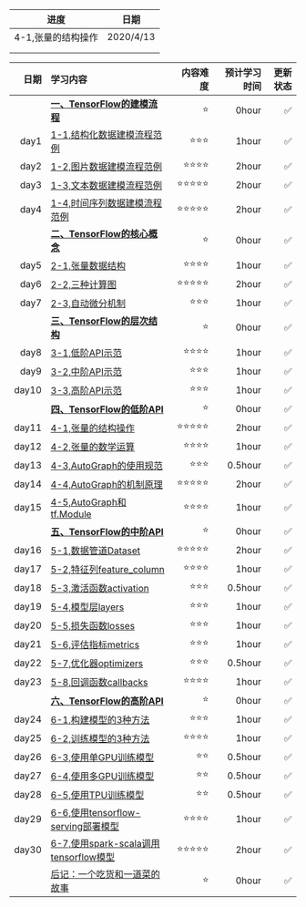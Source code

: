 | 进度               | 日期      |
| ------------------ | --------- |
| 4-1,张量的结构操作 | 2020/4/13 |
|                    |           |
|                    |           |

<table>
<thead>
<tr>
<th align="right">日期</th>
<th align="left">学习内容</th>
<th align="right">内容难度</th>
<th align="right">预计学习时间</th>
<th align="right">更新状态</th>
</tr>
</thead>
<tbody>
<tr>
<td align="right">&nbsp;</td>
<td align="left"><a href="/lyhue1991/eat_tensorflow2_in_30_days/blob/master/%E4%B8%80%E3%80%81TensorFlow%E7%9A%84%E5%BB%BA%E6%A8%A1%E6%B5%81%E7%A8%8B.md"><strong>一、TensorFlow的建模流程</strong></a></td>
<td align="right"><g-emoji class="g-emoji" alias="star" fallback-src="https://github.githubassets.com/images/icons/emoji/unicode/2b50.png">⭐️</g-emoji></td>
<td align="right">0hour</td>
<td align="right"><g-emoji class="g-emoji" alias="white_check_mark" fallback-src="https://github.githubassets.com/images/icons/emoji/unicode/2705.png">✅</g-emoji></td>
</tr>
<tr>
<td align="right">day1</td>
<td align="left"><a href="/lyhue1991/eat_tensorflow2_in_30_days/blob/master/1-1,%E7%BB%93%E6%9E%84%E5%8C%96%E6%95%B0%E6%8D%AE%E5%BB%BA%E6%A8%A1%E6%B5%81%E7%A8%8B%E8%8C%83%E4%BE%8B.md">1-1,结构化数据建模流程范例</a></td>
<td align="right"><g-emoji class="g-emoji" alias="star" fallback-src="https://github.githubassets.com/images/icons/emoji/unicode/2b50.png">⭐️</g-emoji><g-emoji class="g-emoji" alias="star" fallback-src="https://github.githubassets.com/images/icons/emoji/unicode/2b50.png">⭐️</g-emoji><g-emoji class="g-emoji" alias="star" fallback-src="https://github.githubassets.com/images/icons/emoji/unicode/2b50.png">⭐️</g-emoji></td>
<td align="right">1hour</td>
<td align="right"><g-emoji class="g-emoji" alias="white_check_mark" fallback-src="https://github.githubassets.com/images/icons/emoji/unicode/2705.png">✅</g-emoji></td>
</tr>
<tr>
<td align="right">day2</td>
<td align="left"><a href="/lyhue1991/eat_tensorflow2_in_30_days/blob/master/1-2,%E5%9B%BE%E7%89%87%E6%95%B0%E6%8D%AE%E5%BB%BA%E6%A8%A1%E6%B5%81%E7%A8%8B%E8%8C%83%E4%BE%8B.md">1-2,图片数据建模流程范例</a></td>
<td align="right"><g-emoji class="g-emoji" alias="star" fallback-src="https://github.githubassets.com/images/icons/emoji/unicode/2b50.png">⭐️</g-emoji><g-emoji class="g-emoji" alias="star" fallback-src="https://github.githubassets.com/images/icons/emoji/unicode/2b50.png">⭐️</g-emoji><g-emoji class="g-emoji" alias="star" fallback-src="https://github.githubassets.com/images/icons/emoji/unicode/2b50.png">⭐️</g-emoji><g-emoji class="g-emoji" alias="star" fallback-src="https://github.githubassets.com/images/icons/emoji/unicode/2b50.png">⭐️</g-emoji></td>
<td align="right">2hour</td>
<td align="right"><g-emoji class="g-emoji" alias="white_check_mark" fallback-src="https://github.githubassets.com/images/icons/emoji/unicode/2705.png">✅</g-emoji></td>
</tr>
<tr>
<td align="right">day3</td>
<td align="left"><a href="/lyhue1991/eat_tensorflow2_in_30_days/blob/master/1-3,%E6%96%87%E6%9C%AC%E6%95%B0%E6%8D%AE%E5%BB%BA%E6%A8%A1%E6%B5%81%E7%A8%8B%E8%8C%83%E4%BE%8B.md">1-3,文本数据建模流程范例</a></td>
<td align="right"><g-emoji class="g-emoji" alias="star" fallback-src="https://github.githubassets.com/images/icons/emoji/unicode/2b50.png">⭐️</g-emoji><g-emoji class="g-emoji" alias="star" fallback-src="https://github.githubassets.com/images/icons/emoji/unicode/2b50.png">⭐️</g-emoji><g-emoji class="g-emoji" alias="star" fallback-src="https://github.githubassets.com/images/icons/emoji/unicode/2b50.png">⭐️</g-emoji><g-emoji class="g-emoji" alias="star" fallback-src="https://github.githubassets.com/images/icons/emoji/unicode/2b50.png">⭐️</g-emoji><g-emoji class="g-emoji" alias="star" fallback-src="https://github.githubassets.com/images/icons/emoji/unicode/2b50.png">⭐️</g-emoji></td>
<td align="right">2hour</td>
<td align="right"><g-emoji class="g-emoji" alias="white_check_mark" fallback-src="https://github.githubassets.com/images/icons/emoji/unicode/2705.png">✅</g-emoji></td>
</tr>
<tr>
<td align="right">day4</td>
<td align="left"><a href="/lyhue1991/eat_tensorflow2_in_30_days/blob/master/1-4,%E6%97%B6%E9%97%B4%E5%BA%8F%E5%88%97%E6%95%B0%E6%8D%AE%E5%BB%BA%E6%A8%A1%E6%B5%81%E7%A8%8B%E8%8C%83%E4%BE%8B.md">1-4,时间序列数据建模流程范例</a></td>
<td align="right"><g-emoji class="g-emoji" alias="star" fallback-src="https://github.githubassets.com/images/icons/emoji/unicode/2b50.png">⭐️</g-emoji><g-emoji class="g-emoji" alias="star" fallback-src="https://github.githubassets.com/images/icons/emoji/unicode/2b50.png">⭐️</g-emoji><g-emoji class="g-emoji" alias="star" fallback-src="https://github.githubassets.com/images/icons/emoji/unicode/2b50.png">⭐️</g-emoji><g-emoji class="g-emoji" alias="star" fallback-src="https://github.githubassets.com/images/icons/emoji/unicode/2b50.png">⭐️</g-emoji><g-emoji class="g-emoji" alias="star" fallback-src="https://github.githubassets.com/images/icons/emoji/unicode/2b50.png">⭐️</g-emoji></td>
<td align="right">2hour</td>
<td align="right"><g-emoji class="g-emoji" alias="white_check_mark" fallback-src="https://github.githubassets.com/images/icons/emoji/unicode/2705.png">✅</g-emoji></td>
</tr>
<tr>
<td align="right">&nbsp;</td>
<td align="left"><a href="/lyhue1991/eat_tensorflow2_in_30_days/blob/master/%E4%BA%8C%E3%80%81TensorFlow%E7%9A%84%E6%A0%B8%E5%BF%83%E6%A6%82%E5%BF%B5.md"><strong>二、TensorFlow的核心概念</strong></a></td>
<td align="right"><g-emoji class="g-emoji" alias="star" fallback-src="https://github.githubassets.com/images/icons/emoji/unicode/2b50.png">⭐️</g-emoji></td>
<td align="right">0hour</td>
<td align="right"><g-emoji class="g-emoji" alias="white_check_mark" fallback-src="https://github.githubassets.com/images/icons/emoji/unicode/2705.png">✅</g-emoji></td>
</tr>
<tr>
<td align="right">day5</td>
<td align="left"><a href="/lyhue1991/eat_tensorflow2_in_30_days/blob/master/2-1,%E5%BC%A0%E9%87%8F%E6%95%B0%E6%8D%AE%E7%BB%93%E6%9E%84.md">2-1,张量数据结构</a></td>
<td align="right"><g-emoji class="g-emoji" alias="star" fallback-src="https://github.githubassets.com/images/icons/emoji/unicode/2b50.png">⭐️</g-emoji><g-emoji class="g-emoji" alias="star" fallback-src="https://github.githubassets.com/images/icons/emoji/unicode/2b50.png">⭐️</g-emoji><g-emoji class="g-emoji" alias="star" fallback-src="https://github.githubassets.com/images/icons/emoji/unicode/2b50.png">⭐️</g-emoji><g-emoji class="g-emoji" alias="star" fallback-src="https://github.githubassets.com/images/icons/emoji/unicode/2b50.png">⭐️</g-emoji></td>
<td align="right">1hour</td>
<td align="right"><g-emoji class="g-emoji" alias="white_check_mark" fallback-src="https://github.githubassets.com/images/icons/emoji/unicode/2705.png">✅</g-emoji></td>
</tr>
<tr>
<td align="right">day6</td>
<td align="left"><a href="/lyhue1991/eat_tensorflow2_in_30_days/blob/master/2-2,%E4%B8%89%E7%A7%8D%E8%AE%A1%E7%AE%97%E5%9B%BE.md">2-2,三种计算图</a></td>
<td align="right"><g-emoji class="g-emoji" alias="star" fallback-src="https://github.githubassets.com/images/icons/emoji/unicode/2b50.png">⭐️</g-emoji><g-emoji class="g-emoji" alias="star" fallback-src="https://github.githubassets.com/images/icons/emoji/unicode/2b50.png">⭐️</g-emoji><g-emoji class="g-emoji" alias="star" fallback-src="https://github.githubassets.com/images/icons/emoji/unicode/2b50.png">⭐️</g-emoji><g-emoji class="g-emoji" alias="star" fallback-src="https://github.githubassets.com/images/icons/emoji/unicode/2b50.png">⭐️</g-emoji><g-emoji class="g-emoji" alias="star" fallback-src="https://github.githubassets.com/images/icons/emoji/unicode/2b50.png">⭐️</g-emoji></td>
<td align="right">2hour</td>
<td align="right"><g-emoji class="g-emoji" alias="white_check_mark" fallback-src="https://github.githubassets.com/images/icons/emoji/unicode/2705.png">✅</g-emoji></td>
</tr>
<tr>
<td align="right">day7</td>
<td align="left"><a href="/lyhue1991/eat_tensorflow2_in_30_days/blob/master/2-3,%E8%87%AA%E5%8A%A8%E5%BE%AE%E5%88%86%E6%9C%BA%E5%88%B6.md">2-3,自动微分机制</a></td>
<td align="right"><g-emoji class="g-emoji" alias="star" fallback-src="https://github.githubassets.com/images/icons/emoji/unicode/2b50.png">⭐️</g-emoji><g-emoji class="g-emoji" alias="star" fallback-src="https://github.githubassets.com/images/icons/emoji/unicode/2b50.png">⭐️</g-emoji><g-emoji class="g-emoji" alias="star" fallback-src="https://github.githubassets.com/images/icons/emoji/unicode/2b50.png">⭐️</g-emoji></td>
<td align="right">1hour</td>
<td align="right"><g-emoji class="g-emoji" alias="white_check_mark" fallback-src="https://github.githubassets.com/images/icons/emoji/unicode/2705.png">✅</g-emoji></td>
</tr>
<tr>
<td align="right">&nbsp;</td>
<td align="left"><a href="/lyhue1991/eat_tensorflow2_in_30_days/blob/master/%E4%B8%89%E3%80%81TensorFlow%E7%9A%84%E5%B1%82%E6%AC%A1%E7%BB%93%E6%9E%84.md"><strong>三、TensorFlow的层次结构</strong></a></td>
<td align="right"><g-emoji class="g-emoji" alias="star" fallback-src="https://github.githubassets.com/images/icons/emoji/unicode/2b50.png">⭐️</g-emoji></td>
<td align="right">0hour</td>
<td align="right"><g-emoji class="g-emoji" alias="white_check_mark" fallback-src="https://github.githubassets.com/images/icons/emoji/unicode/2705.png">✅</g-emoji></td>
</tr>
<tr>
<td align="right">day8</td>
<td align="left"><a href="/lyhue1991/eat_tensorflow2_in_30_days/blob/master/3-1,%E4%BD%8E%E9%98%B6API%E7%A4%BA%E8%8C%83.md">3-1,低阶API示范</a></td>
<td align="right"><g-emoji class="g-emoji" alias="star" fallback-src="https://github.githubassets.com/images/icons/emoji/unicode/2b50.png">⭐️</g-emoji><g-emoji class="g-emoji" alias="star" fallback-src="https://github.githubassets.com/images/icons/emoji/unicode/2b50.png">⭐️</g-emoji><g-emoji class="g-emoji" alias="star" fallback-src="https://github.githubassets.com/images/icons/emoji/unicode/2b50.png">⭐️</g-emoji><g-emoji class="g-emoji" alias="star" fallback-src="https://github.githubassets.com/images/icons/emoji/unicode/2b50.png">⭐️</g-emoji></td>
<td align="right">1hour</td>
<td align="right"><g-emoji class="g-emoji" alias="white_check_mark" fallback-src="https://github.githubassets.com/images/icons/emoji/unicode/2705.png">✅</g-emoji></td>
</tr>
<tr>
<td align="right">day9</td>
<td align="left"><a href="/lyhue1991/eat_tensorflow2_in_30_days/blob/master/3-2,%E4%B8%AD%E9%98%B6API%E7%A4%BA%E8%8C%83.md">3-2,中阶API示范</a></td>
<td align="right"><g-emoji class="g-emoji" alias="star" fallback-src="https://github.githubassets.com/images/icons/emoji/unicode/2b50.png">⭐️</g-emoji><g-emoji class="g-emoji" alias="star" fallback-src="https://github.githubassets.com/images/icons/emoji/unicode/2b50.png">⭐️</g-emoji><g-emoji class="g-emoji" alias="star" fallback-src="https://github.githubassets.com/images/icons/emoji/unicode/2b50.png">⭐️</g-emoji></td>
<td align="right">1hour</td>
<td align="right"><g-emoji class="g-emoji" alias="white_check_mark" fallback-src="https://github.githubassets.com/images/icons/emoji/unicode/2705.png">✅</g-emoji></td>
</tr>
<tr>
<td align="right">day10</td>
<td align="left"><a href="/lyhue1991/eat_tensorflow2_in_30_days/blob/master/3-3,%E9%AB%98%E9%98%B6API%E7%A4%BA%E8%8C%83.md">3-3,高阶API示范</a></td>
<td align="right"><g-emoji class="g-emoji" alias="star" fallback-src="https://github.githubassets.com/images/icons/emoji/unicode/2b50.png">⭐️</g-emoji><g-emoji class="g-emoji" alias="star" fallback-src="https://github.githubassets.com/images/icons/emoji/unicode/2b50.png">⭐️</g-emoji><g-emoji class="g-emoji" alias="star" fallback-src="https://github.githubassets.com/images/icons/emoji/unicode/2b50.png">⭐️</g-emoji></td>
<td align="right">1hour</td>
<td align="right"><g-emoji class="g-emoji" alias="white_check_mark" fallback-src="https://github.githubassets.com/images/icons/emoji/unicode/2705.png">✅</g-emoji></td>
</tr>
<tr>
<td align="right">&nbsp;</td>
<td align="left"><a href="/lyhue1991/eat_tensorflow2_in_30_days/blob/master/%E5%9B%9B%E3%80%81TensorFlow%E7%9A%84%E4%BD%8E%E9%98%B6API.md"><strong>四、TensorFlow的低阶API</strong></a></td>
<td align="right"><g-emoji class="g-emoji" alias="star" fallback-src="https://github.githubassets.com/images/icons/emoji/unicode/2b50.png">⭐️</g-emoji></td>
<td align="right">0hour</td>
<td align="right"><g-emoji class="g-emoji" alias="white_check_mark" fallback-src="https://github.githubassets.com/images/icons/emoji/unicode/2705.png">✅</g-emoji></td>
</tr>
<tr>
<td align="right">day11</td>
<td align="left"><a href="/lyhue1991/eat_tensorflow2_in_30_days/blob/master/4-1,%E5%BC%A0%E9%87%8F%E7%9A%84%E7%BB%93%E6%9E%84%E6%93%8D%E4%BD%9C.md">4-1,张量的结构操作</a></td>
<td align="right"><g-emoji class="g-emoji" alias="star" fallback-src="https://github.githubassets.com/images/icons/emoji/unicode/2b50.png">⭐️</g-emoji><g-emoji class="g-emoji" alias="star" fallback-src="https://github.githubassets.com/images/icons/emoji/unicode/2b50.png">⭐️</g-emoji><g-emoji class="g-emoji" alias="star" fallback-src="https://github.githubassets.com/images/icons/emoji/unicode/2b50.png">⭐️</g-emoji><g-emoji class="g-emoji" alias="star" fallback-src="https://github.githubassets.com/images/icons/emoji/unicode/2b50.png">⭐️</g-emoji><g-emoji class="g-emoji" alias="star" fallback-src="https://github.githubassets.com/images/icons/emoji/unicode/2b50.png">⭐️</g-emoji></td>
<td align="right">2hour</td>
<td align="right"><g-emoji class="g-emoji" alias="white_check_mark" fallback-src="https://github.githubassets.com/images/icons/emoji/unicode/2705.png">✅</g-emoji></td>
</tr>
<tr>
<td align="right">day12</td>
<td align="left"><a href="/lyhue1991/eat_tensorflow2_in_30_days/blob/master/4-2,%E5%BC%A0%E9%87%8F%E7%9A%84%E6%95%B0%E5%AD%A6%E8%BF%90%E7%AE%97.md">4-2,张量的数学运算</a></td>
<td align="right"><g-emoji class="g-emoji" alias="star" fallback-src="https://github.githubassets.com/images/icons/emoji/unicode/2b50.png">⭐️</g-emoji><g-emoji class="g-emoji" alias="star" fallback-src="https://github.githubassets.com/images/icons/emoji/unicode/2b50.png">⭐️</g-emoji><g-emoji class="g-emoji" alias="star" fallback-src="https://github.githubassets.com/images/icons/emoji/unicode/2b50.png">⭐️</g-emoji><g-emoji class="g-emoji" alias="star" fallback-src="https://github.githubassets.com/images/icons/emoji/unicode/2b50.png">⭐️</g-emoji></td>
<td align="right">1hour</td>
<td align="right"><g-emoji class="g-emoji" alias="white_check_mark" fallback-src="https://github.githubassets.com/images/icons/emoji/unicode/2705.png">✅</g-emoji></td>
</tr>
<tr>
<td align="right">day13</td>
<td align="left"><a href="/lyhue1991/eat_tensorflow2_in_30_days/blob/master/4-3,AutoGraph%E7%9A%84%E4%BD%BF%E7%94%A8%E8%A7%84%E8%8C%83.md">4-3,AutoGraph的使用规范</a></td>
<td align="right"><g-emoji class="g-emoji" alias="star" fallback-src="https://github.githubassets.com/images/icons/emoji/unicode/2b50.png">⭐️</g-emoji><g-emoji class="g-emoji" alias="star" fallback-src="https://github.githubassets.com/images/icons/emoji/unicode/2b50.png">⭐️</g-emoji><g-emoji class="g-emoji" alias="star" fallback-src="https://github.githubassets.com/images/icons/emoji/unicode/2b50.png">⭐️</g-emoji></td>
<td align="right">0.5hour</td>
<td align="right"><g-emoji class="g-emoji" alias="white_check_mark" fallback-src="https://github.githubassets.com/images/icons/emoji/unicode/2705.png">✅</g-emoji></td>
</tr>
<tr>
<td align="right">day14</td>
<td align="left"><a href="/lyhue1991/eat_tensorflow2_in_30_days/blob/master/4-4,AutoGraph%E7%9A%84%E6%9C%BA%E5%88%B6%E5%8E%9F%E7%90%86.md">4-4,AutoGraph的机制原理</a></td>
<td align="right"><g-emoji class="g-emoji" alias="star" fallback-src="https://github.githubassets.com/images/icons/emoji/unicode/2b50.png">⭐️</g-emoji><g-emoji class="g-emoji" alias="star" fallback-src="https://github.githubassets.com/images/icons/emoji/unicode/2b50.png">⭐️</g-emoji><g-emoji class="g-emoji" alias="star" fallback-src="https://github.githubassets.com/images/icons/emoji/unicode/2b50.png">⭐️</g-emoji><g-emoji class="g-emoji" alias="star" fallback-src="https://github.githubassets.com/images/icons/emoji/unicode/2b50.png">⭐️</g-emoji><g-emoji class="g-emoji" alias="star" fallback-src="https://github.githubassets.com/images/icons/emoji/unicode/2b50.png">⭐️</g-emoji></td>
<td align="right">2hour</td>
<td align="right"><g-emoji class="g-emoji" alias="white_check_mark" fallback-src="https://github.githubassets.com/images/icons/emoji/unicode/2705.png">✅</g-emoji></td>
</tr>
<tr>
<td align="right">day15</td>
<td align="left"><a href="/lyhue1991/eat_tensorflow2_in_30_days/blob/master/4-5,AutoGraph%E5%92%8Ctf.Module.md">4-5,AutoGraph和tf.Module</a></td>
<td align="right"><g-emoji class="g-emoji" alias="star" fallback-src="https://github.githubassets.com/images/icons/emoji/unicode/2b50.png">⭐️</g-emoji><g-emoji class="g-emoji" alias="star" fallback-src="https://github.githubassets.com/images/icons/emoji/unicode/2b50.png">⭐️</g-emoji><g-emoji class="g-emoji" alias="star" fallback-src="https://github.githubassets.com/images/icons/emoji/unicode/2b50.png">⭐️</g-emoji><g-emoji class="g-emoji" alias="star" fallback-src="https://github.githubassets.com/images/icons/emoji/unicode/2b50.png">⭐️</g-emoji></td>
<td align="right">1hour</td>
<td align="right"><g-emoji class="g-emoji" alias="white_check_mark" fallback-src="https://github.githubassets.com/images/icons/emoji/unicode/2705.png">✅</g-emoji></td>
</tr>
<tr>
<td align="right">&nbsp;</td>
<td align="left"><a href="/lyhue1991/eat_tensorflow2_in_30_days/blob/master/%E4%BA%94%E3%80%81TensorFlow%E7%9A%84%E4%B8%AD%E9%98%B6API.md"><strong>五、TensorFlow的中阶API</strong></a></td>
<td align="right"><g-emoji class="g-emoji" alias="star" fallback-src="https://github.githubassets.com/images/icons/emoji/unicode/2b50.png">⭐️</g-emoji></td>
<td align="right">0hour</td>
<td align="right"><g-emoji class="g-emoji" alias="white_check_mark" fallback-src="https://github.githubassets.com/images/icons/emoji/unicode/2705.png">✅</g-emoji></td>
</tr>
<tr>
<td align="right">day16</td>
<td align="left"><a href="/lyhue1991/eat_tensorflow2_in_30_days/blob/master/5-1,%E6%95%B0%E6%8D%AE%E7%AE%A1%E9%81%93Dataset.md">5-1,数据管道Dataset</a></td>
<td align="right"><g-emoji class="g-emoji" alias="star" fallback-src="https://github.githubassets.com/images/icons/emoji/unicode/2b50.png">⭐️</g-emoji><g-emoji class="g-emoji" alias="star" fallback-src="https://github.githubassets.com/images/icons/emoji/unicode/2b50.png">⭐️</g-emoji><g-emoji class="g-emoji" alias="star" fallback-src="https://github.githubassets.com/images/icons/emoji/unicode/2b50.png">⭐️</g-emoji><g-emoji class="g-emoji" alias="star" fallback-src="https://github.githubassets.com/images/icons/emoji/unicode/2b50.png">⭐️</g-emoji><g-emoji class="g-emoji" alias="star" fallback-src="https://github.githubassets.com/images/icons/emoji/unicode/2b50.png">⭐️</g-emoji></td>
<td align="right">2hour</td>
<td align="right"><g-emoji class="g-emoji" alias="white_check_mark" fallback-src="https://github.githubassets.com/images/icons/emoji/unicode/2705.png">✅</g-emoji></td>
</tr>
<tr>
<td align="right">day17</td>
<td align="left"><a href="/lyhue1991/eat_tensorflow2_in_30_days/blob/master/5-2,%E7%89%B9%E5%BE%81%E5%88%97feature_column.md">5-2,特征列feature_column</a></td>
<td align="right"><g-emoji class="g-emoji" alias="star" fallback-src="https://github.githubassets.com/images/icons/emoji/unicode/2b50.png">⭐️</g-emoji><g-emoji class="g-emoji" alias="star" fallback-src="https://github.githubassets.com/images/icons/emoji/unicode/2b50.png">⭐️</g-emoji><g-emoji class="g-emoji" alias="star" fallback-src="https://github.githubassets.com/images/icons/emoji/unicode/2b50.png">⭐️</g-emoji><g-emoji class="g-emoji" alias="star" fallback-src="https://github.githubassets.com/images/icons/emoji/unicode/2b50.png">⭐️</g-emoji></td>
<td align="right">1hour</td>
<td align="right"><g-emoji class="g-emoji" alias="white_check_mark" fallback-src="https://github.githubassets.com/images/icons/emoji/unicode/2705.png">✅</g-emoji></td>
</tr>
<tr>
<td align="right">day18</td>
<td align="left"><a href="/lyhue1991/eat_tensorflow2_in_30_days/blob/master/5-3,%E6%BF%80%E6%B4%BB%E5%87%BD%E6%95%B0activation.md">5-3,激活函数activation</a></td>
<td align="right"><g-emoji class="g-emoji" alias="star" fallback-src="https://github.githubassets.com/images/icons/emoji/unicode/2b50.png">⭐️</g-emoji><g-emoji class="g-emoji" alias="star" fallback-src="https://github.githubassets.com/images/icons/emoji/unicode/2b50.png">⭐️</g-emoji><g-emoji class="g-emoji" alias="star" fallback-src="https://github.githubassets.com/images/icons/emoji/unicode/2b50.png">⭐️</g-emoji></td>
<td align="right">0.5hour</td>
<td align="right"><g-emoji class="g-emoji" alias="white_check_mark" fallback-src="https://github.githubassets.com/images/icons/emoji/unicode/2705.png">✅</g-emoji></td>
</tr>
<tr>
<td align="right">day19</td>
<td align="left"><a href="/lyhue1991/eat_tensorflow2_in_30_days/blob/master/5-4,%E6%A8%A1%E5%9E%8B%E5%B1%82layers.md">5-4,模型层layers</a></td>
<td align="right"><g-emoji class="g-emoji" alias="star" fallback-src="https://github.githubassets.com/images/icons/emoji/unicode/2b50.png">⭐️</g-emoji><g-emoji class="g-emoji" alias="star" fallback-src="https://github.githubassets.com/images/icons/emoji/unicode/2b50.png">⭐️</g-emoji><g-emoji class="g-emoji" alias="star" fallback-src="https://github.githubassets.com/images/icons/emoji/unicode/2b50.png">⭐️</g-emoji></td>
<td align="right">1hour</td>
<td align="right"><g-emoji class="g-emoji" alias="white_check_mark" fallback-src="https://github.githubassets.com/images/icons/emoji/unicode/2705.png">✅</g-emoji></td>
</tr>
<tr>
<td align="right">day20</td>
<td align="left"><a href="/lyhue1991/eat_tensorflow2_in_30_days/blob/master/5-5,%E6%8D%9F%E5%A4%B1%E5%87%BD%E6%95%B0losses.md">5-5,损失函数losses</a></td>
<td align="right"><g-emoji class="g-emoji" alias="star" fallback-src="https://github.githubassets.com/images/icons/emoji/unicode/2b50.png">⭐️</g-emoji><g-emoji class="g-emoji" alias="star" fallback-src="https://github.githubassets.com/images/icons/emoji/unicode/2b50.png">⭐️</g-emoji><g-emoji class="g-emoji" alias="star" fallback-src="https://github.githubassets.com/images/icons/emoji/unicode/2b50.png">⭐️</g-emoji></td>
<td align="right">1hour</td>
<td align="right"><g-emoji class="g-emoji" alias="white_check_mark" fallback-src="https://github.githubassets.com/images/icons/emoji/unicode/2705.png">✅</g-emoji></td>
</tr>
<tr>
<td align="right">day21</td>
<td align="left"><a href="/lyhue1991/eat_tensorflow2_in_30_days/blob/master/5-6,%E8%AF%84%E4%BC%B0%E6%8C%87%E6%A0%87metrics.md">5-6,评估指标metrics</a></td>
<td align="right"><g-emoji class="g-emoji" alias="star" fallback-src="https://github.githubassets.com/images/icons/emoji/unicode/2b50.png">⭐️</g-emoji><g-emoji class="g-emoji" alias="star" fallback-src="https://github.githubassets.com/images/icons/emoji/unicode/2b50.png">⭐️</g-emoji><g-emoji class="g-emoji" alias="star" fallback-src="https://github.githubassets.com/images/icons/emoji/unicode/2b50.png">⭐️</g-emoji></td>
<td align="right">1hour</td>
<td align="right"><g-emoji class="g-emoji" alias="white_check_mark" fallback-src="https://github.githubassets.com/images/icons/emoji/unicode/2705.png">✅</g-emoji></td>
</tr>
<tr>
<td align="right">day22</td>
<td align="left"><a href="/lyhue1991/eat_tensorflow2_in_30_days/blob/master/5-7,%E4%BC%98%E5%8C%96%E5%99%A8optimizers.md">5-7,优化器optimizers</a></td>
<td align="right"><g-emoji class="g-emoji" alias="star" fallback-src="https://github.githubassets.com/images/icons/emoji/unicode/2b50.png">⭐️</g-emoji><g-emoji class="g-emoji" alias="star" fallback-src="https://github.githubassets.com/images/icons/emoji/unicode/2b50.png">⭐️</g-emoji><g-emoji class="g-emoji" alias="star" fallback-src="https://github.githubassets.com/images/icons/emoji/unicode/2b50.png">⭐️</g-emoji></td>
<td align="right">0.5hour</td>
<td align="right"><g-emoji class="g-emoji" alias="white_check_mark" fallback-src="https://github.githubassets.com/images/icons/emoji/unicode/2705.png">✅</g-emoji></td>
</tr>
<tr>
<td align="right">day23</td>
<td align="left"><a href="/lyhue1991/eat_tensorflow2_in_30_days/blob/master/5-8,%E5%9B%9E%E8%B0%83%E5%87%BD%E6%95%B0callbacks.md">5-8,回调函数callbacks</a></td>
<td align="right"><g-emoji class="g-emoji" alias="star" fallback-src="https://github.githubassets.com/images/icons/emoji/unicode/2b50.png">⭐️</g-emoji><g-emoji class="g-emoji" alias="star" fallback-src="https://github.githubassets.com/images/icons/emoji/unicode/2b50.png">⭐️</g-emoji><g-emoji class="g-emoji" alias="star" fallback-src="https://github.githubassets.com/images/icons/emoji/unicode/2b50.png">⭐️</g-emoji><g-emoji class="g-emoji" alias="star" fallback-src="https://github.githubassets.com/images/icons/emoji/unicode/2b50.png">⭐️</g-emoji></td>
<td align="right">1hour</td>
<td align="right"><g-emoji class="g-emoji" alias="white_check_mark" fallback-src="https://github.githubassets.com/images/icons/emoji/unicode/2705.png">✅</g-emoji></td>
</tr>
<tr>
<td align="right">&nbsp;</td>
<td align="left"><a href="/lyhue1991/eat_tensorflow2_in_30_days/blob/master/%E5%85%AD%E3%80%81TensorFlow%E7%9A%84%E9%AB%98%E9%98%B6API.md"><strong>六、TensorFlow的高阶API</strong></a></td>
<td align="right"><g-emoji class="g-emoji" alias="star" fallback-src="https://github.githubassets.com/images/icons/emoji/unicode/2b50.png">⭐️</g-emoji></td>
<td align="right">0hour</td>
<td align="right"><g-emoji class="g-emoji" alias="white_check_mark" fallback-src="https://github.githubassets.com/images/icons/emoji/unicode/2705.png">✅</g-emoji></td>
</tr>
<tr>
<td align="right">day24</td>
<td align="left"><a href="/lyhue1991/eat_tensorflow2_in_30_days/blob/master/6-1,%E6%9E%84%E5%BB%BA%E6%A8%A1%E5%9E%8B%E7%9A%843%E7%A7%8D%E6%96%B9%E6%B3%95.md">6-1,构建模型的3种方法</a></td>
<td align="right"><g-emoji class="g-emoji" alias="star" fallback-src="https://github.githubassets.com/images/icons/emoji/unicode/2b50.png">⭐️</g-emoji><g-emoji class="g-emoji" alias="star" fallback-src="https://github.githubassets.com/images/icons/emoji/unicode/2b50.png">⭐️</g-emoji><g-emoji class="g-emoji" alias="star" fallback-src="https://github.githubassets.com/images/icons/emoji/unicode/2b50.png">⭐️</g-emoji></td>
<td align="right">1hour</td>
<td align="right"><g-emoji class="g-emoji" alias="white_check_mark" fallback-src="https://github.githubassets.com/images/icons/emoji/unicode/2705.png">✅</g-emoji></td>
</tr>
<tr>
<td align="right">day25</td>
<td align="left"><a href="/lyhue1991/eat_tensorflow2_in_30_days/blob/master/6-2,%E8%AE%AD%E7%BB%83%E6%A8%A1%E5%9E%8B%E7%9A%843%E7%A7%8D%E6%96%B9%E6%B3%95.md">6-2,训练模型的3种方法</a></td>
<td align="right"><g-emoji class="g-emoji" alias="star" fallback-src="https://github.githubassets.com/images/icons/emoji/unicode/2b50.png">⭐️</g-emoji><g-emoji class="g-emoji" alias="star" fallback-src="https://github.githubassets.com/images/icons/emoji/unicode/2b50.png">⭐️</g-emoji><g-emoji class="g-emoji" alias="star" fallback-src="https://github.githubassets.com/images/icons/emoji/unicode/2b50.png">⭐️</g-emoji><g-emoji class="g-emoji" alias="star" fallback-src="https://github.githubassets.com/images/icons/emoji/unicode/2b50.png">⭐️</g-emoji></td>
<td align="right">1hour</td>
<td align="right"><g-emoji class="g-emoji" alias="white_check_mark" fallback-src="https://github.githubassets.com/images/icons/emoji/unicode/2705.png">✅</g-emoji></td>
</tr>
<tr>
<td align="right">day26</td>
<td align="left"><a href="/lyhue1991/eat_tensorflow2_in_30_days/blob/master/6-3,%E4%BD%BF%E7%94%A8%E5%8D%95GPU%E8%AE%AD%E7%BB%83%E6%A8%A1%E5%9E%8B.md">6-3,使用单GPU训练模型</a></td>
<td align="right"><g-emoji class="g-emoji" alias="star" fallback-src="https://github.githubassets.com/images/icons/emoji/unicode/2b50.png">⭐️</g-emoji><g-emoji class="g-emoji" alias="star" fallback-src="https://github.githubassets.com/images/icons/emoji/unicode/2b50.png">⭐️</g-emoji></td>
<td align="right">0.5hour</td>
<td align="right"><g-emoji class="g-emoji" alias="white_check_mark" fallback-src="https://github.githubassets.com/images/icons/emoji/unicode/2705.png">✅</g-emoji></td>
</tr>
<tr>
<td align="right">day27</td>
<td align="left"><a href="/lyhue1991/eat_tensorflow2_in_30_days/blob/master/6-4,%E4%BD%BF%E7%94%A8%E5%A4%9AGPU%E8%AE%AD%E7%BB%83%E6%A8%A1%E5%9E%8B.md">6-4,使用多GPU训练模型</a></td>
<td align="right"><g-emoji class="g-emoji" alias="star" fallback-src="https://github.githubassets.com/images/icons/emoji/unicode/2b50.png">⭐️</g-emoji><g-emoji class="g-emoji" alias="star" fallback-src="https://github.githubassets.com/images/icons/emoji/unicode/2b50.png">⭐️</g-emoji></td>
<td align="right">0.5hour</td>
<td align="right"><g-emoji class="g-emoji" alias="white_check_mark" fallback-src="https://github.githubassets.com/images/icons/emoji/unicode/2705.png">✅</g-emoji></td>
</tr>
<tr>
<td align="right">day28</td>
<td align="left"><a href="/lyhue1991/eat_tensorflow2_in_30_days/blob/master/6-5,%E4%BD%BF%E7%94%A8TPU%E8%AE%AD%E7%BB%83%E6%A8%A1%E5%9E%8B.md">6-5,使用TPU训练模型</a></td>
<td align="right"><g-emoji class="g-emoji" alias="star" fallback-src="https://github.githubassets.com/images/icons/emoji/unicode/2b50.png">⭐️</g-emoji><g-emoji class="g-emoji" alias="star" fallback-src="https://github.githubassets.com/images/icons/emoji/unicode/2b50.png">⭐️</g-emoji></td>
<td align="right">0.5hour</td>
<td align="right"><g-emoji class="g-emoji" alias="white_check_mark" fallback-src="https://github.githubassets.com/images/icons/emoji/unicode/2705.png">✅</g-emoji></td>
</tr>
<tr>
<td align="right">day29</td>
<td align="left"><a href="/lyhue1991/eat_tensorflow2_in_30_days/blob/master/6-6,%E4%BD%BF%E7%94%A8tensorflow-serving%E9%83%A8%E7%BD%B2%E6%A8%A1%E5%9E%8B.md">6-6,使用tensorflow-serving部署模型</a></td>
<td align="right"><g-emoji class="g-emoji" alias="star" fallback-src="https://github.githubassets.com/images/icons/emoji/unicode/2b50.png">⭐️</g-emoji><g-emoji class="g-emoji" alias="star" fallback-src="https://github.githubassets.com/images/icons/emoji/unicode/2b50.png">⭐️</g-emoji><g-emoji class="g-emoji" alias="star" fallback-src="https://github.githubassets.com/images/icons/emoji/unicode/2b50.png">⭐️</g-emoji><g-emoji class="g-emoji" alias="star" fallback-src="https://github.githubassets.com/images/icons/emoji/unicode/2b50.png">⭐️</g-emoji></td>
<td align="right">1hour</td>
<td align="right"><g-emoji class="g-emoji" alias="white_check_mark" fallback-src="https://github.githubassets.com/images/icons/emoji/unicode/2705.png">✅</g-emoji></td>
</tr>
<tr>
<td align="right">day30</td>
<td align="left"><a href="/lyhue1991/eat_tensorflow2_in_30_days/blob/master/6-7,%E4%BD%BF%E7%94%A8spark-scala%E8%B0%83%E7%94%A8tensorflow%E6%A8%A1%E5%9E%8B.md">6-7,使用spark-scala调用tensorflow模型</a></td>
<td align="right"><g-emoji class="g-emoji" alias="star" fallback-src="https://github.githubassets.com/images/icons/emoji/unicode/2b50.png">⭐️</g-emoji><g-emoji class="g-emoji" alias="star" fallback-src="https://github.githubassets.com/images/icons/emoji/unicode/2b50.png">⭐️</g-emoji><g-emoji class="g-emoji" alias="star" fallback-src="https://github.githubassets.com/images/icons/emoji/unicode/2b50.png">⭐️</g-emoji><g-emoji class="g-emoji" alias="star" fallback-src="https://github.githubassets.com/images/icons/emoji/unicode/2b50.png">⭐️</g-emoji><g-emoji class="g-emoji" alias="star" fallback-src="https://github.githubassets.com/images/icons/emoji/unicode/2b50.png">⭐️</g-emoji></td>
<td align="right">2hour</td>
<td align="right"><g-emoji class="g-emoji" alias="white_check_mark" fallback-src="https://github.githubassets.com/images/icons/emoji/unicode/2705.png">✅</g-emoji></td>
</tr>
<tr>
<td align="right">&nbsp;</td>
<td align="left"><a href="/lyhue1991/eat_tensorflow2_in_30_days/blob/master/%E5%90%8E%E8%AE%B0%EF%BC%9A%E4%B8%80%E4%B8%AA%E5%90%83%E8%B4%A7%E5%92%8C%E4%B8%80%E9%81%93%E8%8F%9C%E7%9A%84%E6%95%85%E4%BA%8B.md">后记：一个吃货和一道菜的故事</a></td>
<td align="right"><g-emoji class="g-emoji" alias="star" fallback-src="https://github.githubassets.com/images/icons/emoji/unicode/2b50.png">⭐️</g-emoji></td>
<td align="right">0hour</td>
<td align="right"><g-emoji class="g-emoji" alias="white_check_mark" fallback-src="https://github.githubassets.com/images/icons/emoji/unicode/2705.png">✅</g-emoji></td>
</tr>
</tbody>
</table>

